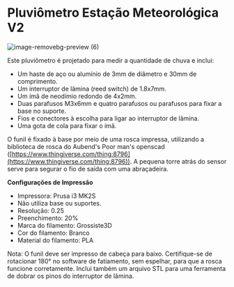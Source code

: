 # Pluviômetro Estação Meteorológica V2
![image-removebg-preview (6)](https://github.com/cyberdebb/estacao_meteorologica/assets/107296659/1f387b13-7fc2-4eb4-ab38-0ad2a61a9cc9)

Este pluviômetro é projetado para medir a quantidade de chuva e inclui:

- Um haste de aço ou alumínio de 3mm de diâmetro e 30mm de comprimento.
- Um interruptor de lâmina (reed switch) de 1.8x7mm.
- Um ímã de neodímio redondo de 4x2mm.
- Duas parafusos M3x6mm e quatro parafusos ou parafusos para fixar a base no suporte.
- Fios e conectores à escolha para ligar ao interruptor de lâmina.
- Uma gota de cola para fixar o ímã.

O funil é fixado à base por meio de uma rosca impressa, utilizando a biblioteca de rosca do Aubend's Poor man's openscad ([https://www.thingiverse.com/thing:8796](https://www.thingiverse.com/thing:8796)). A pequena torre atrás do sensor serve para segurar o fio de saída com uma abraçadeira.

**Configurações de Impressão**

- Impressora: Prusa i3 MK2S
- Não utiliza base ou suportes.
- Resolução: 0.25
- Preenchimento: 20%
- Marca do filamento: Grossiste3D
- Cor do filamento: Branco
- Material do filamento: PLA

Nota: O funil deve ser impresso de cabeça para baixo. Certifique-se de rotacionar 180° no software de fatiamento, sem espelhar, para que a rosca funcione corretamente. Inclui também um arquivo STL para uma ferramenta de dobrar os pinos do interruptor de lâmina.
